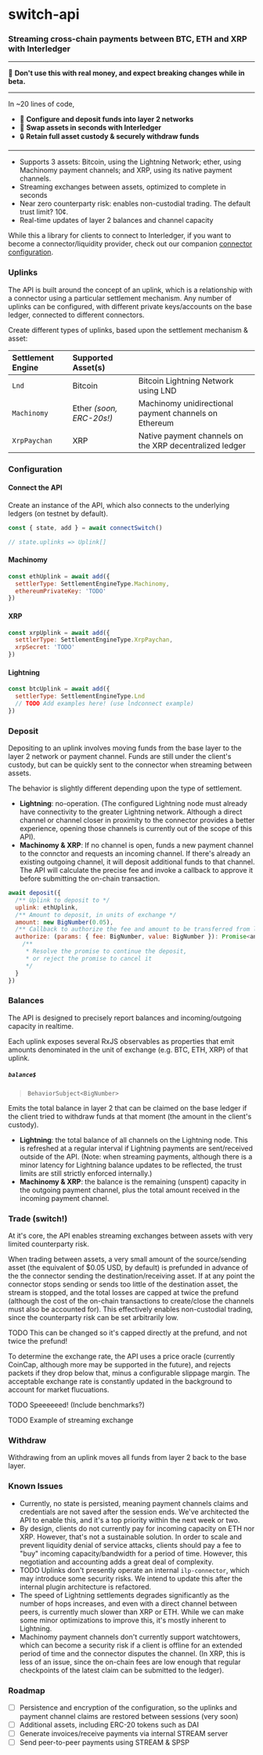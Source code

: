 # switch-api

### Streaming cross-chain payments between BTC, ETH and XRP with Interledger

---

:rotating_light: **Don't use this with real money, and expect breaking changes while in beta.**

---

In ~20 lines of code,

- :money_with_wings: **Configure and deposit funds into layer 2 networks**
- :checkered_flag: **Swap assets in seconds with Interledger**
- :lock: **Retain full asset custody & securely withdraw funds**

---

- Supports 3 assets: Bitcoin, using the Lightning Network; ether, using Machinomy payment channels; and XRP, using its native payment channels.
- Streaming exchanges between assets, optimized to complete in seconds
- Near zero counterparty risk: enables non-custodial trading. The default trust limit? 10¢.
- Real-time updates of layer 2 balances and channel capacity

While this a library for clients to connect to Interledger, if you want to become a connector/liquidity provider, check out our companion [connector configuration](https://github.com/kava-labs/connector-config).

### Uplinks

The API is built around the concept of an uplink, which is a relationship with a connector using a particular settlement mechanism. Any number of uplinks can be configured, with different private keys/accounts on the base ledger, connected to different connectors.

Create different types of uplinks, based upon the settlement mechanism & asset:

| Settlement Engine | Supported Asset(s)       |                                                         |
| :---------------- | :----------------------- | ------------------------------------------------------- |
| `Lnd`             | Bitcoin                  | Bitcoin Lightning Network using LND                     |
| `Machinomy`       | Ether _(soon, ERC-20s!)_ | Machinomy unidirectional payment channels on Ethereum   |
| `XrpPaychan`      | XRP                      | Native payment channels on the XRP decentralized ledger |

### Configuration

#### Connect the API

Create an instance of the API, which also connects to the underlying ledgers (on testnet by default).

```js
const { state, add } = await connectSwitch()

// state.uplinks => Uplink[]
```

#### Machinomy

```js
const ethUplink = await add({
  settlerType: SettlementEngineType.Machinomy,
  ethereumPrivateKey: 'TODO'
})
```

#### XRP

```js
const xrpUplink = await add({
  settlerType: SettlementEngineType.XrpPaychan,
  xrpSecret: 'TODO'
})
```

#### Lightning

```js
const btcUplink = await add({
  settlerType: SettlementEngineType.Lnd
  // TODO Add examples here! (use lndconnect example)
})
```

### Deposit

Depositing to an uplink involves moving funds from the base layer to the layer 2 network or payment channel. Funds are still under the client's custody, but can be quickly sent to the connector when streaming between assets.

The behavior is slightly different depending upon the type of settlement.

- **Lightning**: no-operation. (The configured Lightning node must already have connectivity to the greater Lightning network. Although a direct channel or channel closer in proximity to the connector provides a better experience, opening those channels is currently out of the scope of this API).
- **Machinomy & XRP**: If no channel is open, funds a new payment channel to the connctor and requests an incoming channel. If there's already an existing outgoing channel, it will deposit additional funds to that channel. The API will calculate the precise fee and invoke a callback to approve it before submitting the on-chain transaction.

```js
await deposit({
  /** Uplink to deposit to */
  uplink: ethUplink,
  /** Amount to deposit, in units of exchange */
  amount: new BigNumber(0.05),
  /** Callback to authorize the fee and amount to be transferred from layer 1, after it's calculated */
  authorize: (params: { fee: BigNumber, value: BigNumber }): Promise<any> => {
    /**
     * Resolve the promise to continue the deposit,
     * or reject the promise to cancel it
     */
  }
})
```

### Balances

The API is designed to precisely report balances and incoming/outgoing capacity in realtime.

Each uplink exposes several RxJS observables as properties that emit amounts denominated in the unit of exchange (e.g. BTC, ETH, XRP) of that uplink.

##### `balance$`

> `BehaviorSubject<BigNumber>`

Emits the total balance in layer 2 that can be claimed on the base ledger if the client tried to withdraw funds at that moment (the amount in the client's custody).

- **Lightning**: the total balance of all channels on the Lightning node. This is refreshed at a regular interval if Lightning payments are sent/received outside of the API. (Note: when streaming payments, although there is a minor latency for Lightning balance updates to be reflected, the trust limits are still strictly enforced internally.)
- **Machinomy & XRP**: the balance is the remaining (unspent) capacity in the outgoing payment channel, plus the total amount received in the incoming payment channel.

### Trade (switch!)

At it's core, the API enables streaming exchanges between assets with very limited counterparty risk.

When trading between assets, a very small amount of the source/sending asset (the equivalent of \$0.05 USD, by default) is prefunded in advance of the the connector sending the destination/receiving asset. If at any point the connector stops sending or sends too little of the destination asset, the stream is stopped, and the total losses are capped at twice the prefund (although the cost of the on-chain transactions to create/close the channels must also be accounted for). This effectively enables non-custodial trading, since the counterparty risk can be set arbitrarily low.

TODO This can be changed so it's capped directly at the prefund, and not twice the prefund!

To determine the exchange rate, the API uses a price oracle (currently CoinCap, although more may be supported in the future), and rejects packets if they drop below that, minus a configurable slippage margin. The acceptable exchange rate is constantly updated in the background to account for market flucuations.

TODO Speeeeeed! (Include benchmarks?)

TODO Example of streaming exchange

### Withdraw

Withdrawing from an uplink moves all funds from layer 2 back to the base layer.

### Known Issues

- Currently, no state is persisted, meaning payment channels claims and credentials are not saved after the session ends. We've architected the API to enable this, and it's a top priority within the next week or two.
- By design, clients do not currently pay for incoming capacity on ETH nor XRP. However, that's not a sustainable solution. In order to scale and prevent liquidity denial of service attacks, clients should pay a fee to "buy" incoming capacity/bandwidth for a period of time. However, this negotiation and accounting adds a great deal of complexity.
- TODO Uplinks don't presently operate an internal `ilp-connector`, which may introduce some security risks. We intend to update this after the internal plugin architecture is refactored.
- The speed of Lightning settlements degrades significantly as the number of hops increases, and even with a direct channel between peers, is currently much slower than XRP or ETH. While we can make some minor optimizations to improve this, it's mostly inherent to Lightning.
- Machinomy payment channels don't currently support watchtowers, which can become a security risk if a client is offline for an extended period of time and the connector disputes the channel. (In XRP, this is less of an issue, since the on-chain fees are low enough that regular checkpoints of the latest claim can be submitted to the ledger).

### Roadmap

- [ ] Persistence and encryption of the configuration, so the uplinks and payment channel claims are restored between sessions (very soon)
- [ ] Additional assets, including ERC-20 tokens such as DAI
- [ ] Generate invoices/receive payments via internal STREAM server
- [ ] Send peer-to-peer payments using STREAM & SPSP
